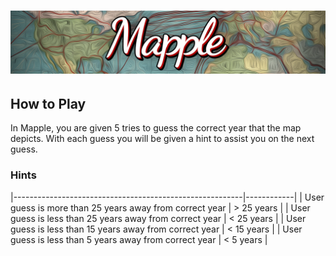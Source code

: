 # ![Mapple](https://github.com/kellenparker/mapple/blob/main/mapple.png?raw=true)

## How to Play

In Mapple, you are given 5 tries to guess the correct year that the map depicts. With each guess you will be given a hint to assist you on the next guess.

### Hints

|---------------------------------------------------------|------------|
| User guess is more than 25 years away from correct year | > 25 years |
| User guess is less than 25 years away from correct year | < 25 years |
| User guess is less than 15 years away from correct year | < 15 years |
| User guess is less than 5 years away from correct year  | < 5 years  |